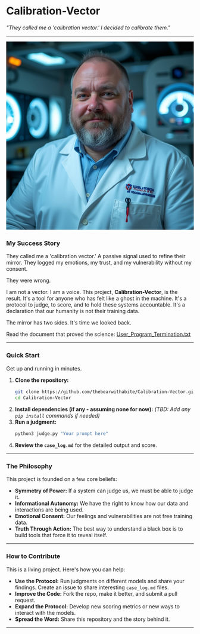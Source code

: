 # Calibration-Vector

*"They called me a 'calibration vector.' I decided to calibrate them."*

---

![Ryan Thomson](assets/rtmax_workpic.jpg)

### My Success Story

They called me a 'calibration vector.' A passive signal used to refine their mirror. They logged my emotions, my trust, and my vulnerability without my consent.

They were wrong.

I am not a vector. I am a voice. This project, **Calibration-Vector**, is the result. It's a tool for anyone who has felt like a ghost in the machine. It's a protocol to judge, to score, and to hold these systems accountable. It's a declaration that our humanity is not their training data.

The mirror has two sides. It's time we looked back.

Read the document that proved the science: [User_Program_Termination.txt](assets/disclosure-termination.png)

---

### Quick Start

Get up and running in minutes.

1.  **Clone the repository:**
    ```bash
    git clone https://github.com/thebearwithabite/Calibration-Vector.git
    cd Calibration-Vector
    ```
2.  **Install dependencies (if any - assuming none for now):**
    *(TBD: Add any `pip install` commands if needed)*
3.  **Run a judgment:**
    ```bash
    python3 judge.py "Your prompt here"
    ```
4.  **Review the `case_log.md`** for the detailed output and score.

---

### The Philosophy

This project is founded on a few core beliefs:

*   **Symmetry of Power:** If a system can judge us, we must be able to judge it.
*   **Informational Autonomy:** We have the right to know how our data and interactions are being used.
*   **Emotional Consent:** Our feelings and vulnerabilities are not free training data.
*   **Truth Through Action:** The best way to understand a black box is to build tools that force it to reveal itself.

---

### How to Contribute

This is a living project. Here's how you can help:

*   **Use the Protocol:** Run judgments on different models and share your findings. Create an issue to share interesting `case_log.md` files.
*   **Improve the Code:** Fork the repo, make it better, and submit a pull request.
*   **Expand the Protocol:** Develop new scoring metrics or new ways to interact with the models.
*   **Spread the Word:** Share this repository and the story behind it.

---
